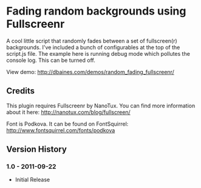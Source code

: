 Fading random backgrounds using Fullscreenr
==========================================

A cool little script that randomly fades between a set of fullscreen(r) backgrounds.
I've included a bunch of configurables at the top of the script.js file. The example here is running debug mode which pollutes the console log. This can be turned off. 

View demo: http://dbaines.com/demos/random_fading_fullscreenr/

## Credits

This plugin requires Fullscreenr by NanoTux. 
You can find more information about it here: http://nanotux.com/blog/fullscreen/

Font is Podkova. It can be found on FontSquirrel: http://www.fontsquirrel.com/fonts/podkova

## Version History

### 1.0 - 2011-09-22
* Initial Release
